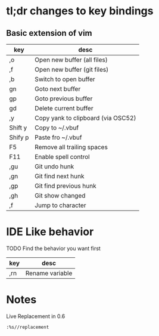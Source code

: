 # tl;dr changes to key bindings

## Basic extension of vim

| key | desc |
|---|---|
| ,o | Open new buffer (all files)  |
| ,f | Open new buffer (git files)  |
| ,b  | Switch to open buffer  |
| gn  | Goto next buffer  |
| gp  | Goto previous buffer  |
| gd  | Delete current buffer  |
| ,y  | Copy yank to clipboard (via OSC52) |
| Shift y | Copy to ~/.vbuf |
| Shify p | Paste fro ~/.vbuf |
| F5  | Remove all trailing spaces |
| F11  | Enable spell control |
| ,gu  | Git undo hunk |
| ,gn  | Git find next hunk |
| ,gp  | Git find previous hunk |
| ,gh  | Git show changed |
| ,f  | Jump to character |


# IDE Like behavior

TODO Find the behavior you want first

| key | desc |
|---|---|
| ,rn | Rename variable |


# Notes

Live Replacement in 0.6

    :%s//replacement



